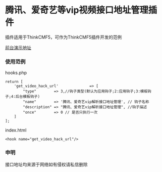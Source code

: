 腾讯、爱奇艺等vip视频接口地址管理插件
===============


插件适用于ThinkCMF5，可作为ThinkCMF5插件开发的范例


[前台演示地址](http://a1k4id.cn/portal/video_hack/index.html)


### 使用范例
hooks.php
```
return [
    'get_video_hack_url'              => [
        "type"        => 3,//钩子类型(默认为应用钩子;2:应用钩子;3:模板钩子;4:后台模板钩子)
        "name"        => '腾讯、爱奇艺vip解析接口地址管理', // 钩子名称
        "description" => "腾讯、爱奇艺vip解析接口地址管理", //钩子描述
        "once"        => 0 // 是否只执行一次
    ]
];
```
index.html
```
<hook name="get_video_hack_url"/>
```


### 申明
接口地址均来源于网络如有侵权请私信删除